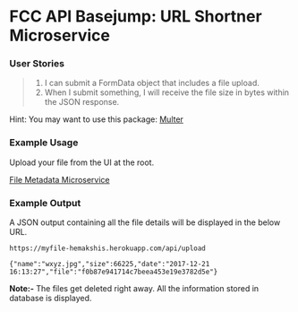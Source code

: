 # FCC API Basejump: URL Shortner Microservice
### User Stories
> 1. I can submit a FormData object that includes a file upload.
> 2. When I submit something, I will receive the file size in bytes within the JSON response.

Hint: You may want to use this package: [Multer](https://www.npmjs.com/package/multer "Multer")

### Example Usage
Upload your file from the UI at the root.

[File Metadata Microservice](https://myfile-hemakshis.herokuapp.com)

### Example Output
A JSON output containing all the file details will be displayed in the below URL.

`https://myfile-hemakshis.herokuapp.com/api/upload`

`{"name":"wxyz.jpg","size":66225,"date":"2017-12-21 16:13:27","file":"f0b87e941714c7beea453e19e3782d5e"}`

**Note:-** The files get deleted right away. All the information stored in database is displayed.
